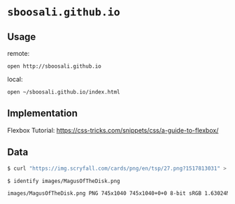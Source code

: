 # `sboosali.github.io`

## Usage

remote:

    open http://sboosali.github.io

local:

    open ~/sboosali.github.io/index.html

## Implementation

Flexbox Tutorial: <https://css-tricks.com/snippets/css/a-guide-to-flexbox/>

## Data

```sh
$ curl "https://img.scryfall.com/cards/png/en/tsp/27.png?1517813031" > images/MagusOfTheDisk.png 
```

```sh
$ identify images/MagusOfTheDisk.png 

images/MagusOfTheDisk.png PNG 745x1040 745x1040+0+0 8-bit sRGB 1.63024MiB 0.000u 0:00.000
```

## 

